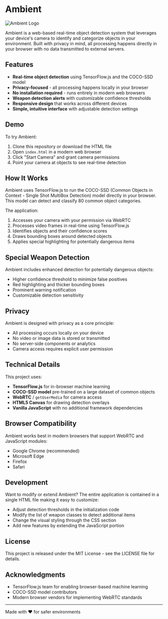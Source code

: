 # Ambient

![Ambient Logo](https://img.shields.io/badge/Ambient-Real--time%20Object%20Detection-00FFFF?style=for-the-badge)

Ambient is a web-based real-time object detection system that leverages your device's camera to identify and categorize objects in your environment. Built with privacy in mind, all processing happens directly in your browser with no data transmitted to external servers.

## Features

- **Real-time object detection** using TensorFlow.js and the COCO-SSD model
- **Privacy-focused** - all processing happens locally in your browser
- **No installation required** - runs entirely in modern web browsers
- **Weapon detection alerts** with customizable confidence thresholds
- **Responsive design** that works across different devices
- **Simple, intuitive interface** with adjustable detection settings

## Demo

To try Ambient:

1. Clone this repository or download the HTML file
2. Open `index.html` in a modern web browser
3. Click "Start Camera" and grant camera permissions
4. Point your camera at objects to see real-time detection

## How It Works

Ambient uses TensorFlow.js to run the COCO-SSD (Common Objects in Context - Single Shot MultiBox Detection) model directly in your browser. This model can detect and classify 80 common object categories.

The application:
1. Accesses your camera with your permission via WebRTC
2. Processes video frames in real-time using TensorFlow.js
3. Identifies objects and their confidence scores
4. Draws bounding boxes around detected objects
5. Applies special highlighting for potentially dangerous items

## Special Weapon Detection

Ambient includes enhanced detection for potentially dangerous objects:
- Higher confidence threshold to minimize false positives
- Red highlighting and thicker bounding boxes
- Prominent warning notification
- Customizable detection sensitivity

## Privacy

Ambient is designed with privacy as a core principle:
- All processing occurs locally on your device
- No video or image data is stored or transmitted
- No server-side components or analytics
- Camera access requires explicit user permission

## Technical Details

This project uses:
- **TensorFlow.js** for in-browser machine learning
- **COCO-SSD model** pre-trained on a large dataset of common objects
- **WebRTC** / `getUserMedia` for camera access
- **HTML5 Canvas** for drawing detection overlays
- **Vanilla JavaScript** with no additional framework dependencies

## Browser Compatibility

Ambient works best in modern browsers that support WebRTC and JavaScript modules:
- Google Chrome (recommended)
- Microsoft Edge
- Firefox
- Safari

## Development

Want to modify or extend Ambient? The entire application is contained in a single HTML file making it easy to customize:

- Adjust detection thresholds in the initialization code
- Modify the list of weapon classes to detect additional items
- Change the visual styling through the CSS section
- Add new features by extending the JavaScript portion

## License

This project is released under the MIT License - see the LICENSE file for details.

## Acknowledgments

- TensorFlow.js team for enabling browser-based machine learning
- COCO-SSD model contributors
- Modern browser vendors for implementing WebRTC standards

---

Made with ❤️ for safer environments
